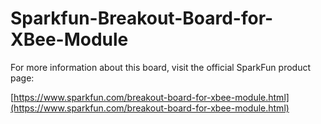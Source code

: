 # Sparkfun-Breakout-Board-for-XBee-Module


For more information about this board, visit the official SparkFun product page:

[https://www.sparkfun.com/breakout-board-for-xbee-module.html](https://www.sparkfun.com/breakout-board-for-xbee-module.html)
